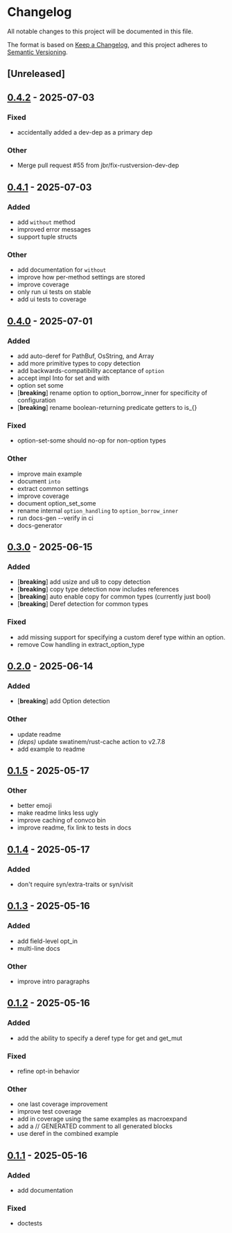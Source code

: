 # Changelog

All notable changes to this project will be documented in this file.

The format is based on [Keep a Changelog](https://keepachangelog.com/en/1.0.0/),
and this project adheres to [Semantic Versioning](https://semver.org/spec/v2.0.0.html).

## [Unreleased]

## [0.4.2](https://github.com/jbr/fieldwork/compare/fieldwork-v0.4.1...fieldwork-v0.4.2) - 2025-07-03

### Fixed

- accidentally added a dev-dep as a primary dep

### Other

- Merge pull request #55 from jbr/fix-rustversion-dev-dep

## [0.4.1](https://github.com/jbr/fieldwork/compare/fieldwork-v0.4.0...fieldwork-v0.4.1) - 2025-07-03

### Added

- add `without` method
- improved error messages
- support tuple structs

### Other

- add documentation for `without`
- improve how per-method settings are stored
- improve coverage
- only run ui tests on stable
- add ui tests to coverage

## [0.4.0](https://github.com/jbr/fieldwork/compare/fieldwork-v0.3.0...fieldwork-v0.4.0) - 2025-07-01

### Added

- add auto-deref for PathBuf, OsString, and Array
- add more primitive types to copy detection
- add backwards-compatibility acceptance of `option`
- accept impl Into<T> for set and with
- option set some
- [**breaking**] rename option to option_borrow_inner for specificity of configuration
- [**breaking**] rename boolean-returning predicate getters to is_{}

### Fixed

- option-set-some should no-op for non-option types

### Other

- improve main example
- document `into`
- extract common settings
- improve coverage
- document option_set_some
- rename internal `option_handling` to `option_borrow_inner`
- run docs-gen --verify in ci
- docs-generator

## [0.3.0](https://github.com/jbr/fieldwork/compare/v0.2.0...v0.3.0) - 2025-06-15

### Added

- [**breaking**] add usize and u8 to copy detection
- [**breaking**] copy type detection now includes references
- [**breaking**] auto enable copy for common types (currently just bool)
- [**breaking**] Deref detection for common types

### Fixed

- add missing support for specifying a custom deref type within an option.
- remove Cow handling in extract_option_type

## [0.2.0](https://github.com/jbr/fieldwork/compare/v0.1.5...v0.2.0) - 2025-06-14

### Added

- [**breaking**] add Option detection

### Other

- update readme
- *(deps)* update swatinem/rust-cache action to v2.7.8
- add example to readme

## [0.1.5](https://github.com/jbr/fieldwork/compare/v0.1.4...v0.1.5) - 2025-05-17

### Other

- better emoji
- make readme links less ugly
- improve caching of convco bin
- improve readme, fix link to tests in docs

## [0.1.4](https://github.com/jbr/fieldwork/compare/v0.1.3...v0.1.4) - 2025-05-17

### Added

- don't require syn/extra-traits or syn/visit

## [0.1.3](https://github.com/jbr/fieldwork/compare/v0.1.2...v0.1.3) - 2025-05-16

### Added

- add field-level opt_in
- multi-line docs

### Other

- improve intro paragraphs

## [0.1.2](https://github.com/jbr/fieldwork/compare/v0.1.1...v0.1.2) - 2025-05-16

### Added

- add the ability to specify a deref type for get and get_mut

### Fixed

- refine opt-in behavior

### Other

- one last coverage improvement
- improve test coverage
- add in coverage using the same examples as macroexpand
- add a // GENERATED comment to all generated blocks
- use deref in the combined example

## [0.1.1](https://github.com/jbr/fieldwork/compare/v0.1.0...v0.1.1) - 2025-05-16

### Added

- add documentation

### Fixed

- doctests
